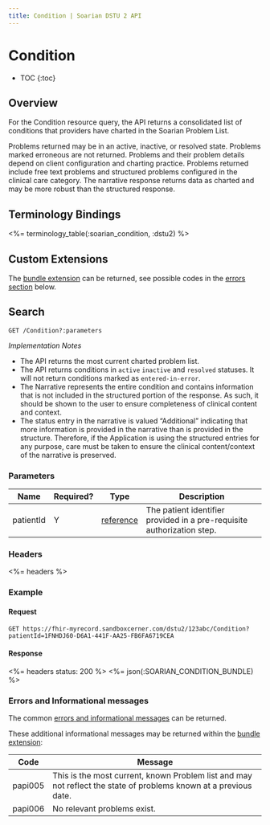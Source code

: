 ```yaml
---
title: Condition | Soarian DSTU 2 API
---
```

 
# Condition

* TOC
{:toc}

## Overview

For the Condition resource query, the API returns a consolidated list of conditions that providers have charted in the Soarian Problem List.  

Problems returned may be in an active, inactive, or resolved state. Problems marked erroneous are not returned. Problems and their problem details depend on client configuration and charting practice. Problems returned include free text problems and structured problems configured in the clinical care category.  The narrative response returns data as charted and may be more robust than the structured response. 


## Terminology Bindings  

<%= terminology_table(:soarian_condition, :dstu2) %>

## Custom Extensions
The [bundle extension] can be returned, see possible codes in the [errors section] below.

## Search           

    GET /Condition?:parameters

_Implementation Notes_

* The API returns the most current charted problem list. 
* The API returns conditions in `active` `inactive`  and `resolved` statuses. It will not return conditions marked as `entered-in-error`.
* The Narrative represents the entire condition and contains information that is not included in the structured portion of the response. As such, it should be shown to the user to ensure completeness of clinical content and context. 
* The status entry in the narrative is valued “Additional” indicating that more information is provided in the narrative than is provided in the structure. Therefore, if the Application is using the structured entries for any purpose, care must be taken to ensure the clinical content/context of the narrative is preserved. 

### Parameters      

|Name |Required? | Type | Description
| --- | --- | --- | --- |
| patientId | Y | [reference](http://hl7.org/fhir/DSTU2/search.html#reference) | The patient identifier provided in a pre-requisite authorization step. |

### Headers  

<%= headers %>   

### Example

#### Request

    GET https://fhir-myrecord.sandboxcerner.com/dstu2/123abc/Condition?patientId=1FNHDJ60-D6A1-441F-AA25-FB6FA6719CEA

#### Response
 
<%= headers status: 200 %>
<%= json(:SOARIAN_CONDITION_BUNDLE) %>

### Errors and Informational messages

The common [errors and informational messages](../../common-errors) can be returned.

These additional informational messages may be returned within the [bundle extension]:

| Code | Message |
| --- | --- |
| papi005 | This is the most current, known Problem list and may not reflect the state of problems known at a previous date.|
| papi006 | No relevant problems exist.|   

[bundle extension]: ../../#bundle-message-extension
[errors section]: #errors-and-informational-messages